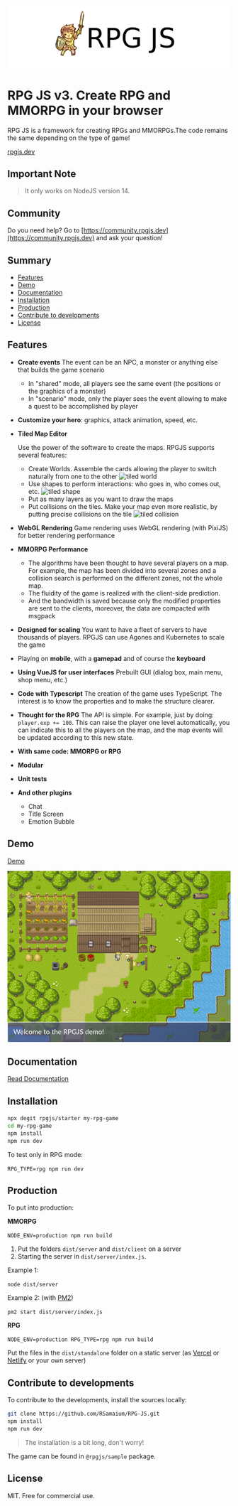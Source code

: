 ![Header icon](/docs/header.png)


# RPG JS v3. Create RPG and MMORPG in your browser

RPG JS is a framework for creating RPGs and MMORPGs.The code remains the same depending on the type of game!

[rpgjs.dev](https://rpgjs.dev)

## Important Note

> It only works on NodeJS version 14.

## Community

Do you need help? Go to [https://community.rpgjs.dev](https://community.rpgjs.dev) and ask your question!

## Summary

* [Features](#features)
* [Demo](#demo)
* [Documentation](#documentation)
* [Installation](#installation)
* [Production](#production)
* [Contribute to developments](#contribute-to-developments)
* [License](#license)

## Features

* **Create events** The event can be an NPC, a monster or anything else that builds the game scenario
    - In "shared" mode, all players see the same event (the positions or the graphics of a monster)
    - In "scenario" mode, only the player sees the event allowing to make a quest to be accomplished by player

* **Customize your hero**: graphics, attack animation, speed, etc.

* **Tiled Map Editor** 

    Use the power of the software to create the maps. RPGJS supports several features:
    - Create Worlds. Assemble the cards allowing the player to switch naturally from one to the other
    ![tiled world](https://docs.rpgjs.dev/assets/tiled-world-2.png)
    - Use shapes to perform interactions: who goes in, who comes out, etc.
    ![tiled shape](https://docs.rpgjs.dev/assets/add-shape.png)
    - Put as many layers as you want to draw the maps
    - Put collisions on the tiles. Make your map even more realistic, by putting precise collisions on the tile
    ![tiled collision](https://docs.rpgjs.dev/assets/overlay-problem-solved.png)

* **WebGL Rendering** Game rendering uses WebGL rendering (with PixiJS) for better rendering performance

* **MMORPG Performance** 
    * The algorithms have been thought to have several players on a map. For example, the map has been divided into several zones and a collision search is performed on the different zones, not the whole map.
    * The fluidity of the game is realized with the client-side prediction. 
    * And the bandwidth is saved because only the modified properties are sent to the clients, moreover, the data are compacted with msgpack

* **Designed for scaling** You want to have a fleet of servers to have thousands of players. RPGJS can use Agones and Kubernetes to scale the game

* Playing on **mobile**, with a **gamepad** and of course the **keyboard**

* **Using VueJS for user interfaces**  Prebuilt GUI (dialog box, main menu, shop menu, etc.)

* **Code with Typescript** The creation of the game uses TypeScript. The interest is to know the properties and to make the structure clearer.

* **Thought for the RPG** The API is simple. For example, just by doing: `player.exp += 100`. This can raise the player one level automatically, you can indicate this to all the players on the map, and the map events will be updated according to this new state.

* **With same code: MMORPG or RPG**

* **Modular**

* **Unit tests**

* **And other plugins**
    * Chat
    * Title Screen
    * Emotion Bubble

## Demo 

[Demo](https://rpgjs.dev)

![Demo](/docs/demo.png)

## Documentation 

[Read Documentation](https://docs.rpgjs.dev/guide/get-started.html)

## Installation 

```bash
npx degit rpgjs/starter my-rpg-game
cd my-rpg-game
npm install
npm run dev
```

To test only in RPG mode:

`RPG_TYPE=rpg npm run dev`

## Production

To put into production:

**MMORPG**

`NODE_ENV=production npm run build`

1. Put the folders `dist/server` and `dist/client` on a server
2. Starting the server in `dist/server/index.js`.

Example 1:

`node dist/server`

Example 2: (with [PM2](https://pm2.keymetrics.io))

`pm2 start dist/server/index.js`

**RPG**

`NODE_ENV=production RPG_TYPE=rpg npm run build`

Put the files in the `dist/standalone` folder on a static server (as [Vercel](https://vercel.com) or [Netlify](https://www.netlify.com) or your own server)

## Contribute to developments

To contribute to the developments, install the sources locally:

```bash
git clone https://github.com/RSamaium/RPG-JS.git
npm install
npm run dev
```

> The installation is a bit long, don't worry!

The game can be found in `@rpgjs/sample` package.

## License

MIT. Free for commercial use.
